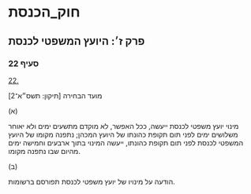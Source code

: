# חוק_הכנסת

## פרק ז׳: היועץ המשפטי לכנסת

### סעיף 22

[22.](https://he.wikisource.org/wiki/%D7%97%D7%95%D7%A7_%D7%94%D7%9B%D7%A0%D7%A1%D7%AA#%D7%A1%D7%A2%D7%99%D7%A3_22)

מועד הבחירה [תיקון: תשס״א־2]

(א)

מינוי יועץ משפטי לכנסת ייעשה, ככל האפשר, לא מוקדם מתשעים ימים ולא יאוחר משלושים ימים לפני תום תקופת כהונתו של היועץ המכהן; נתפנה מקומו של היועץ המשפטי לכנסת לפני תום תקופת כהונתו, ייעשה המינוי בתוך ארבעים וחמישה ימים מהיום שבו נתפנה מקומו.

(ב)

הודעה על מינויו של יועץ משפטי לכנסת תפורסם ברשומות.